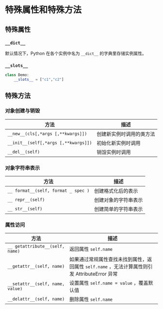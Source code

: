# 特殊属性和特殊方法

## 特殊属性

### `__dict__`

默认情况下，Python 在各个实例中名为 `__dict__` 的字典里存储实例属性。

### `__slots__`

```py
class Demo:
    __slots__ = ["c1","c2"]
```

## 特殊方法

### 对象创建与销毁

| 方法                                 | 描述                     |
| ------------------------------------ | ------------------------ |
| `__new__(cls[,*args [,**kwargs]])`   | 创建新实例时调用的类方法 |
| `__init__(self[,*args [,**kwargs]])` | 初始化新实例时调用       |
| `__del__(self)`                      | 销毁实例时调用           |

### 对象字符串表示

| 方法                                | 描述                 |
| ----------------------------------- | -------------------- |
| `__ format__(self, format _ spec )` | 创建格式化后的表示   |
| `__ repr__(self)`                   | 创建对象的字符串表示 |
| `__ str__(self)`                    | 创建简单的字符串表示 |

### 属性访问

| 方法                             | 描述                                                                                          |
| -------------------------------- | --------------------------------------------------------------------------------------------- |
| `__ getattribute__(self, name)`  | 返回属性 `self.name`                                                                          |
| `__getattr__(self, name)`        | 如果通过常规属性查找未找到属性，返回属性 `self.name` ，无法计算属性则引发 AttributeError 异常 |
| `__setattr__(self, name, value)` | 设置属性 `self.name = value` ，覆盖默认值                                                     |
| `__delattr__(self, name)`        | 删除属性 `self.name`                                                                          |